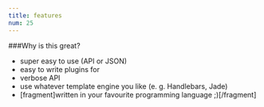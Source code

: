 ```yaml
---
title: features
num: 25
---
```


###Why is this great?

- super easy to use (API or JSON)
- easy to write plugins for
- verbose API
- use whatever template engine you like (e. g. Handlebars, Jade)
- [fragment]written in your favourite programming language ;)[/fragment]
